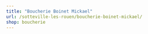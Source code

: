 ```yaml
---
title: "Boucherie Boinet Mickael"
url: /sotteville-les-rouen/boucherie-boinet-mickael/
shop: boucherie
---
```

